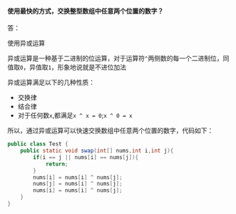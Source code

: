 #### 使用最快的方式，交换整型数组中任意两个位置的数字？

答：

使用异或运算

异或运算是一种基于二进制的位运算，对于运算符`^`两侧数的每一个二进制位，同值取`0`，异值取`1`，形象地说就是不进位加法

异或运算满足以下的几种性质：

- 交换律
- 结合律
- 对于任何数`x`,都满足`x ^ x = 0`;`x ^ 0 = x`

所以，通过异或运算可以快速交换数组中任意两个位置的数字，代码如下：

```java
public class Test {
    public static void swap(int[] nums,int i,int j){
        if(i == j || nums[i] == nums[j]){
            return;
        }
        nums[i] = nums[i] ^ nums[j];
        nums[j] = nums[i] ^ nums[j];
        nums[i] = nums[i] ^ nums[j];
    }
}
```





